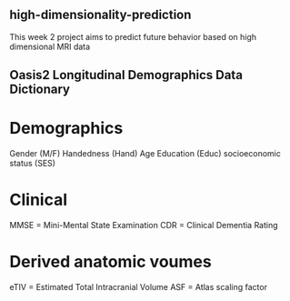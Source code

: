 ## high-dimensionality-prediction
This week 2 project aims to predict future behavior based on  high dimensional MRI data

## Oasis2 Longitudinal Demographics Data Dictionary

# Demographics
Gender (M/F)
Handedness (Hand)
Age
Education (Educ)
socioeconomic status (SES)

# Clinical
MMSE = Mini-Mental State Examination
CDR = Clinical Dementia Rating

# Derived anatomic voumes
eTIV = Estimated Total Intracranial Volume
ASF = Atlas scaling factor